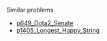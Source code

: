 Similar problems
- [p649_Dota2_Senate](https://github.com/genxium/Leetcode/tree/master/p649_Dota2_Senate) 
- [p1405_Longest_Happy_String](https://github.com/genxium/Leetcode/tree/master/p1405_Longest_Happy_String) 
